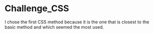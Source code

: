 # Challenge_CSS

I chose the first CSS method because it is the one that is closest to the basic method and which seemed the most used.

